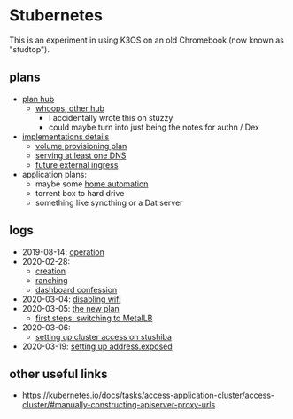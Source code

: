 # Stubernetes

This is an experiment in using K3OS on an old Chromebook (now known as "studtop").

## plans

- [plan hub](6eaacf19-314a-4d54-a197-8ee0430f6273.md)
  - [whoops, other hub](911b54f8-89e0-4b92-a07c-cfee57f69d7a.md)
    - I accidentally wrote this on stuzzy
    - could maybe turn into just being the notes for authn / Dex
- [implementations details](aea5717c-3578-4b53-a070-7677e36b1d04.md)
  - [volume provisioning plan](4359d3b6-185b-40b3-8f00-64c8f1b4b528.md)
  - [serving at least one DNS](ce6da281-bfd6-4c42-a1e9-31e8fda39c08.md)
  - [future external ingress](948d361e-7a98-43a0-9bad-37bc4ff982ec.md)
- application plans:
  - maybe some [home automation](92b3ba74-2df9-4879-9e9c-234421cece41.md)
  - torrent box to hard drive
  - something like syncthing or a Dat server

## logs

- 2019-08-14: [operation](7c4b615a-033c-4230-97f7-0e91139b5c9a.md)
- 2020-02-28:
  - [creation](c83c7062-d45b-411b-9420-0db45f85be2b.md)
  - [ranching](8feab719-bfad-45ac-938e-3ccb9f8c9e72.md)
  - [dashboard confession](45fb7e26-f342-4cd3-814c-5e9ac43af602.md)
- 2020-03-04: [disabling wifi](8e14bac7-619e-42a3-9730-8355005383c5.md)
- 2020-03-05: [the new plan](aea5717c-3578-4b53-a070-7677e36b1d04.md)
  - [first steps: switching to MetalLB](27f5f508-d869-4292-9036-30fc0ccaf014.md)
- 2020-03-06:
  - [setting up cluster access on stushiba](b9a55188-647f-4cd0-ab69-6df7e25ccb24.md)
- 2020-03-19: [setting up address.exposed](07e52fe5-91ae-4f98-a565-dcf10e3232c2.md)

## other useful links

- https://kubernetes.io/docs/tasks/access-application-cluster/access-cluster/#manually-constructing-apiserver-proxy-urls
